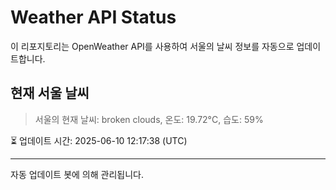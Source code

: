 
# Weather API Status

이 리포지토리는 OpenWeather API를 사용하여 서울의 날씨 정보를 자동으로 업데이트합니다.

## 현재 서울 날씨
> 서울의 현재 날씨: broken clouds, 온도: 19.72°C, 습도: 59%

⏳ 업데이트 시간: 2025-06-10 12:17:38 (UTC)

---
자동 업데이트 봇에 의해 관리됩니다.
